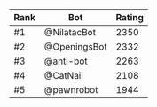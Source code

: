Rank|Bot|Rating
---|---|---
#1|@NilatacBot|2350
#2|@OpeningsBot|2332
#3|@anti-bot|2263
#4|@CatNail|2108
#5|@pawnrobot|1944
